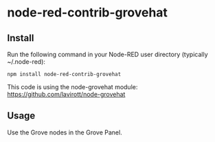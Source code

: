 # node-red-contrib-grovehat

## Install

Run the following command in your Node-RED user directory (typically ~/.node-red):
```
npm install node-red-contrib-grovehat
```

This code is using the node-grovehat module:
https://github.com/lavirott/node-grovehat

## Usage

Use the Grove nodes in the Grove Panel.
